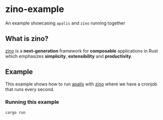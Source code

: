 # zino-example
An example showcasing `apalis` and `zino` running together

## What is zino?

[zino] is a **next-generation** framework for **composable** applications in Rust
which emphasizes **simplicity**, **extensibility** and **productivity**.

## Example

This example shows how to run [apalis] with [zino] where we have a cronjob that runs every second. 

### Running this example

```
cargo run
```


[zino]: https://crates.io/crates/zino
[apalis]: https://crates.io/crates/apalis

